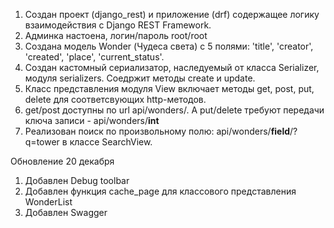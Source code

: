 1. Создан проект (django_rest) и приложение (drf) содержащее логику взаимодействия с Django REST Framework.
2. Админка настоена, логин/пароль root/root
3. Создана модель Wonder (Чудеса света) c 5 полями: 'title', 'creator', 'created', 'place', 'current_status'.
4. Создан кастомный сериализатор, наследуемый от класса Serializer, модуля serializers. Соедржит методы create и update.
5. Класс представления модуля View включает методы get, post, put, delete для соответсвующих http-методов.
6. get/post доступны по url api/wonders/. А put/delete требуют передачи ключа записи - api/wonders/<strong>int</strong>
7. Реализован поиск по произвольному полю: api/wonders/<strong>field</strong>/?q=tower в классе SearchView.

Обновление 20 декабря
1. Добавлен Debug toolbar
2. Добавлен функция cache_page для классового представления WonderList
3. Добавлен Swagger
